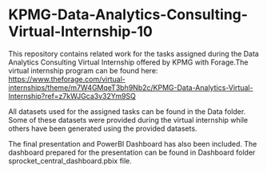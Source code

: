 # KPMG-Data-Analytics-Consulting-Virtual-Internship-10
This repository contains related work for the tasks assigned during the Data Analytics Consulting Virtual Internship offered by KPMG with Forage.The virtual internship program can be found here:
https://www.theforage.com/virtual-internships/theme/m7W4GMqeT3bh9Nb2c/KPMG-Data-Analytics-Virtual-Internship?ref=z7kWJGca3v32Ym9SQ


All datasets used for the assigned tasks can be found in the Data folder. Some of these datasets were provided during the virtual internship while others have been generated using the provided datasets. 


The final presentation and PowerBI Dashboard has also been included. The dashboard prepared for the presentation can be found in Dashboard folder sprocket_central_dashboard.pbix file. 


